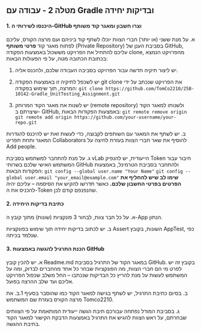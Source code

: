 ## מטלה 2 - עבודה עם Gradle ובדיקות יחידה

#### **1. היכנסו לשירותי ה-GitHub וצרו חשבון ומאגר קוד משותף**

א. על מנת ששני (או יותר) חברי הצוות יוכלו לשתף קוד ביניהם ועם מרצה הקורס, עליכם לפתוח מאגר קוד **פרטי משותף** (Private Repository) בסביבת הענן של GitHub, עליכם להתחיל את הפרויקט מששכול באמצעות הפקודה clone, מהפרויקט הנמצא בכתובת הכתובה מטה, על פי הפעולות הבאות:

1. יש ליצור תיקיה חדשה עבור הפרויקט בסביבה העבודה שלכם, ולהכנס אליה.

2. יש לשכפל לתיקיה זו באמצעות הפקודה git clone את הפרויקט שנכתב על ידי המרצה, תוך שימוש בפקודה:
`git clone https://github.com/TomCo2210/25B-10142-Gradle_UnitTesting_Assignment.git`

3. יש לשנות את מאגר הקוד המרוחק (remote repository) ולשנותו למאגר הקוד שיצרתם ב- GitHub, באמצעות הפקודות הבאות:
`git remote remove origin` 
`git remote add origin https://github.com/your-username/your-repo.git`

ב. יש לשתף את המאגר עם השותפים לקבוצה, כדי לעשות זאת יש להיכנס להגדרות המאגר ותחת תפריט Collaborators להוסיף את שאר חברי הצוות בעזרת לחיצה על Add people.

ג. על מנת להתחבר למשתמש בסביבת vLab הייעודית, יש להנפיק Token חיבור עבור המשתמש האישי שלכם בשרותי GitHub ולהתחבר בסביבת הטרמינל, באמצעות הפקודות הבאות:
`git config --global user.name "Your Name"`
`git config --global user.email "your_email@example.com"`
**שימו לב שיש להחליף את הפרטים בפרטי החשבון שלכם.**
כאשר תדרשו להקיש את הסיסמה – עליכם יהיה להכניס את ה-Token שהנפנפם קודם לכן.

#### **2. כתיבת בדיקות היחידה**

א. על כל חבר צוות, לבחור 3 פונקציות (שונות) מתוך קובץ ה-App הנתון.

ב. יש לכתוב בדיקות יחידה תוך שימוש בפונקציות Assert השונות, בקובץ AppTest, כפי שנלמד בכיתה.

#### **3. הכנת התרגיל להגשה באמצעות GitHub**

א. יש להכין קובץ Readme.md במאגר הקוד של התרגיל בסביבת GitHub. בקובץ זה יש לפרט מי הם חברי הצוות, מה הפונקציות שבחר כל אחד מהחברים לבדוק, ומה על המשתמש לעשות על מנת להריץ כל הבדיקות שנכתבו – החל משלב שכפול הפרויקט אליכם ועד שלב ההרצה בפועל.

ב. בסיום כתיבת התרגיל, יש לשתף בגישה למאגר הקוד כמו שהוסבר בסעיף 1.ב. את מרצה הקורס בעזרת שם המשתמש Tomco2210.

ג. בסביבת המודל נפתחה עבורכם תיבת הגשה ייעודית המותאמת על פי הצוותים שבחרתם, על ראש הצוות להגיש את התרגיל באמצעות הדבקת הקישור למאגר הקוד בתיבת ההגשה.